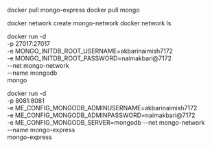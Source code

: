 <!-- Using mongo and mongo-express image  -->
docker pull mongo-express
docker pull mongo

<!-- create docker network, Running both on same network, so create one  -->
docker network create mongo-network
docker network ls

<!-- start mongodb with port 27017 with username and password of database  -->
docker run -d \
-p 27017:27017 \
-e MONGO_INITDB_ROOT_USERNAME=akbarinaimish7172 \
-e MONGO_INITDB_ROOT_PASSWORD=naimakbari@7172 \
--net mongo-network \
--name mongodb \
mongo

<!-- start mongo-express server with port 8081 port with same network of mongodb container -->
docker run -d \
-p 8081:8081 \
-e ME_CONFIG_MONGODB_ADMINUSERNAME=akbarinaimish7172 \
-e ME_CONFIG_MONGODB_ADMINPASSWORD=naimakbari@7172 \
-e ME_CONFIG_MONGODB_SERVER=mongodb
--net mongo-network \
--name mongo-express \
mongo-express